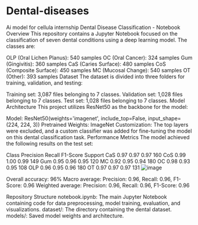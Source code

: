 # Dental-diseases
Ai model for cellula internship 
Dental Disease Classification - Notebook
Overview
This repository contains a Jupyter Notebook focused on the classification of seven dental conditions using a deep learning model. The classes are:

OLP (Oral Lichen Planus): 540 samples
OC (Oral Cancer): 324 samples
Gum (Gingivitis): 360 samples
CaS (Caries Surface): 480 samples
CoS (Composite Surface): 450 samples
MC (Mucosal Change): 540 samples
OT (Other): 393 samples
Dataset
The dataset is divided into three folders for training, validation, and testing:

Training set: 3,087 files belonging to 7 classes.
Validation set: 1,028 files belonging to 7 classes.
Test set: 1,028 files belonging to 7 classes.
Model Architecture
This project utilizes ResNet50 as the backbone for the model:

Model: ResNet50(weights='imagenet', include_top=False, input_shape=(224, 224, 3))
Pretrained Weights: ImageNet
Customization: The top layers were excluded, and a custom classifier was added for fine-tuning the model on this dental classification task.
Performance Metrics
The model achieved the following results on the test set:

Class	Precision	Recall	F1-Score	Support
CaS    	0.97   	0.97	    0.97	    160
CoS    	0.99  	1.00    	0.99	    149
Gum    	0.95  	0.96	    0.95    	120
MC	    0.92  	0.95	    0.94    	180
OC	    0.98  	0.93	    0.95    	108
OLP	    0.96  	0.95	    0.96    	180
OT	    0.97  	0.97	    0.97    	131
![image](https://github.com/user-attachments/assets/caf24647-b68a-45f6-b16c-6cde4e1cfe5a)

Overall accuracy: 96%
Macro average: Precision: 0.96, Recall: 0.96, F1-Score: 0.96
Weighted average: Precision: 0.96, Recall: 0.96, F1-Score: 0.96

Repository Structure
notebook.ipynb: The main Jupyter Notebook containing code for data preprocessing, model training, evaluation, and visualizations.
dataset/: The directory containing the dental dataset.
models/: Saved model weights and architecture.
